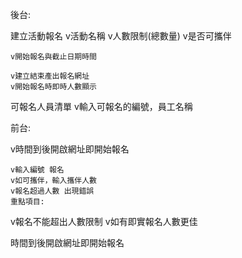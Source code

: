 後台:

建立活動報名
    v活動名稱
    v人數限制(總數量)
    v是否可攜伴
    
    v開始報名與截止日期時間
    
    v建立結束產出報名網址
    v開始報名時即時人數顯示
可報名人員清單
    v輸入可報名的編號，員工名稱


前台:

v時間到後開啟網址即開始報名

    v輸入編號 報名
    v如可攜伴，輸入攜伴人數
    v報名超過人數 出現錯誤
    重點項目:

v報名不能超出人數限制
v如有即實報名人數更佳




時間到後開啟網址即開始報名